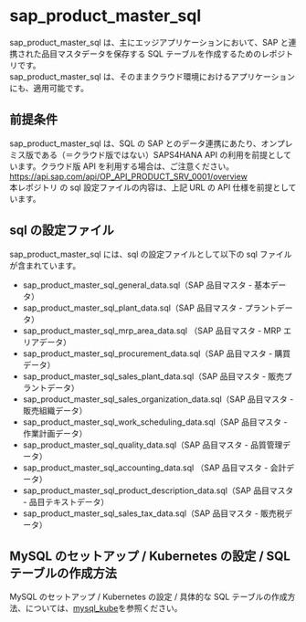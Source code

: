 # sap_product_master_sql

sap_product_master_sql は、主にエッジアプリケーションにおいて、SAP と連携された品目マスタデータを保存する SQL テーブルを作成するためのレポジトリです。  
sap_product_master_sql は、そのままクラウド環境におけるアプリケーションにも、適用可能です。

## 前提条件

sap_product_master_sql は、SQL の SAP とのデータ連携にあたり、オンプレミス版である（＝クラウド版ではない）SAPS4HANA API の利用を前提としています。クラウド版 API を利用する場合は、ご注意ください。  
https://api.sap.com/api/OP_API_PRODUCT_SRV_0001/overview  
本レポジトリ の sql 設定ファイルの内容は、上記 URL の API 仕様を前提としています。

## sql の設定ファイル

sap_product_master_sql には、sql の設定ファイルとして以下の sql ファイルが含まれています。

* sap_product_master_sql_general_data.sql（SAP 品目マスタ - 基本データ）
* sap_product_master_sql_plant_data.sql（SAP 品目マスタ - プラントデータ）
* sap_product_master_sql_mrp_area_data.sql （SAP 品目マスタ - MRP エリアデータ）
* sap_product_master_sql_procurement_data.sql（SAP 品目マスタ - 購買データ）
* sap_product_master_sql_sales_plant_data.sql（SAP 品目マスタ - 販売プラントデータ）
* sap_product_master_sql_sales_organization_data.sql（SAP 品目マスタ - 販売組織データ）
* sap_product_master_sql_work_scheduling_data.sql（SAP 品目マスタ - 作業計画データ）
* sap_product_master_sql_quality_data.sql（SAP 品目マスタ - 品質管理データ）
* sap_product_master_sql_accounting_data.sql （SAP 品目マスタ - 会計データ）
* sap_product_master_sql_product_description_data.sql（SAP 品目マスタ - 品目テキストデータ）
* sap_product_master_sql_sales_tax_data.sql（SAP 品目マスタ - 販売税データ）

## MySQL のセットアップ / Kubernetes の設定 / SQL テーブルの作成方法

MySQL のセットアップ / Kubernetes の設定 / 具体的な SQL テーブルの作成方法、については、[mysql_kube](https://github.com/latonaio/mysql_kube)を参照ください。
